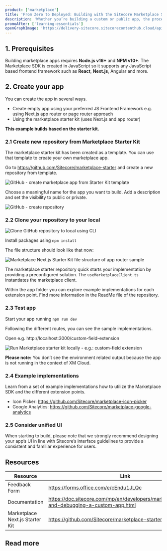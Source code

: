 ```yaml
---
product: ['marketplace']
title: 'From Zero to Deployed: Building with the Sitecore Marketplace Starter Kit'
description: 'Whether you’re building a custom or public app, the process follows a clear path. This guide is tailored for developers who want to get hands-on with Sitecore Marketplace and start building apps. The Marketplace Starter Kit provides the basics to get started along with example implementations of all extension points.  From setup to deployment, this chapter walks you through the essentials so you can go from zero to deployed with confidence.'
promoAfter: ['learning-essentials']
openGraphImage: 'https://delivery-sitecore.sitecorecontenthub.cloud/api/public/content/d2da3c36914d4b34943ca023f2b5e615?v=cfd5dc08'
---
```

<Promo
  title="Not sure what all these terms mean?"
  description="Maybe you missed the marketplace introduction article."
  imageSource="https://delivery-sitecore.sitecorecontenthub.cloud/api/public/content/b20cc628bdaf4c3080bd586c98d4ee30?v=947ae0af"
  linkText="Read more"
  linkHref="https://developers.sitecore.com/learn/getting-started/marketplace"
  isImageLeft={false}
/>

## 1. Prerequisites
Building marketplace apps requires **Node.js v16+** and **NPM v10+**. 
The Marketplace SDK is created in JavaScript so it supports any JavaScript based frontend framework such as **React**, **Next.js**, Angular and more. 

## 2. Create your app
You can create the app in several ways.
-	Create empty app using your preferred JS Frontend Framework e.g. using Next.js app router or page router approach
-	Using the marketplace starter kit (uses Next.js and app router)

**This example builds based on the starter kit.**	

### 2.1 Create new repository from Marketplace Starter Kit
The marketplace starter kit has been created as a template. You can use that template to create your own marketplace app. 

Go to https://github.com/Sitecore/marketplace-starter and create a new repository from template.

 ![GitHub - create marketplace app from Starter Kit template ](https://delivery-sitecore.sitecorecontenthub.cloud/api/public/content/6cd89369b54b4a3c9ba7193e9266fe38?v=88a1b852)

Choose a meaningful name for the app you want to build. Add a description and set the visibility to public or private.

 ![GitHub - create repository ](https://delivery-sitecore.sitecorecontenthub.cloud/api/public/content/c3fa38a1a0524ed6aa463ded8c59094f?v=6ec12f3c)

### 2.2 Clone your repository to your local

 ![Clone GitHub repository to local using CLI](https://delivery-sitecore.sitecorecontenthub.cloud/api/public/content/2c39f43829334be8a7d5a5c355ce67c0?v=53a66fba)

Install packages using `npm install`

The file structure should look like that now: 

 ![Marketplace Next.js Starter Kit file structure of app router sample](https://delivery-sitecore.sitecorecontenthub.cloud/api/public/content/afe4ed9c2d4443c88dd957c4137a54e5?v=a58f389c)

The marketplace starter repository quick starts your implementation by providing a preconfigured solution. The `useMarketplaceClient.ts` instantiates the marketplace client. 

Within the app folder you can explore example implementations for each extension point. Find more information in the ReadMe file of the repository. 

### 2.3 Test app
Start your app running `npm run dev`

Following the different routes, you can see the sample implementations.

Open e.g. http://localhost:3000/custom-field-extension 

 ![Run Marketplace starter kit locally - e.g.: custom-field extension](https://delivery-sitecore.sitecorecontenthub.cloud/api/public/content/9c39096f40d24e22bff384257a8fe45b?v=d4979f5a)

 **Please note:** You don’t see the environment related output because the app is not running in the context of XM Cloud.

### 2.4 Example implementations

Learn from a set of example implementations how to utilize the Marketplace SDK and the different extension points.
- Icon Picker: https://github.com/Sitecore/marketplace-icon-picker
- Google Analytics: https://github.com/Sitecore/marketplace-google-analytics

### 2.5 Consider unified UI
When starting to build, please note that we strongly recommend designing your app’s UI in line with Sitecore’s interface guidelines to provide a consistent and familiar experience for users.

<Promo
  title="Want to know how to register your app with Sitecore?"
  description="Learn how to take your custom Marketplace app from development to deployment. This guide walks you through the final steps—registering your app in the Sitecore Cloud Portal, selecting extension points, configuring API access, and making it available to your organization."
  imageSource="https://delivery-sitecore.sitecorecontenthub.cloud/api/public/content/126130ee2f7e40c79f3496595341e587?v=d568e138"
  linkText="Read more"
  linkHref="https://developers.sitecore.com/learn/getting-started/marketplace/marketplace-register-app"
  isImageLeft={false}
/>

## Resources
| Resource | Link |
|----------|------|
|Feedback Form|https://forms.office.com/e/cEndu1JLQc|
|Documentation|https://doc.sitecore.com/mp/en/developers/marketplace/testing-and-debugging-a-custom-app.html|
|Marketplace Next.js Starter Kit| https://github.com/Sitecore/marketplace-starter|

## Read more

  <Article 
    title="Unlock Sitecore’s Potential: Introducing Sitecore Marketplace Custom Apps" 
    description="Discover how Sitecore Marketplace Custom Apps empower developers, architects, and marketers to extend Sitecore with modular, purpose-built solutions. This article introduces the concept of Custom Apps, explains their role in a composable architecture, and highlights how they unlock new capabilities across Sitecore products—without touching the core." 
    link="/learn/getting-started/marketplace/marketplace-starter-kit-nextjs-app-router" 
    maxWidth="sm" />
 